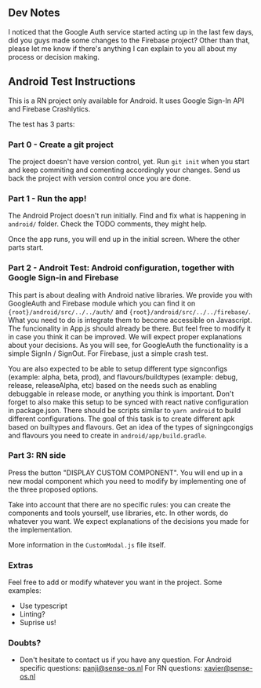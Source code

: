 
## Dev Notes

I noticed that the Google Auth service started acting up in the last few days, did you guys made some changes to the Firebase project?
Other than that, please let me know if there's anything I can explain to you all about my process or decision making.

## Android Test Instructions

This is a RN project only available for Android. It uses Google Sign-In API and Firebase Crashlytics.

The test has 3 parts:

### Part 0 - Create a git project

The project doesn't have version control, yet. Run `git init` when you start and keep commiting and comenting accordingly your changes. 
Send us back the project with version control once you are done.

### Part 1 - Run the app!

The Android Project doesn't run initially. Find and fix what is happening in `android/` folder. Check the TODO comments, they might help.

Once the app runs, you will end up in the initial screen. Where the other parts start.

### Part 2 - Androit Test: Android configuration, together with Google Sign-in and Firebase

This part is about dealing with Android native libraries. We provide you with GoogleAuth and Firebase module which you can find it on `{root}/android/src/../../auth/` and `{root}/android/src/../../firebase/`.
What you need to do is integrate them to become accessible on Javascript. The funcionality in App.js should already be there. But feel free to modify it in case you think it can be improved. We will expect proper explanations about your decisions.
As you will see, for GoogleAuth the functionality is a simple SignIn / SignOut. For Firebase, just a simple crash test.

You are also expected to be able to setup different type signconfigs (example: alpha, beta, prod), and flavours/buildtypes (example: debug, release, releaseAlpha, etc) based on the needs such as enabling debuggable in release mode, or anything you think is important. Don't forget to also make this setup to be synced with react native configuration in package.json. There should be scripts similar to `yarn android` to build different configurations. The goal of this task is to create different apk based on builtypes and flavours.
Get an idea of the types of signingcongigs and flavours you need to create in `android/app/build.gradle`.


### Part 3: RN side

Press the button "DISPLAY CUSTOM COMPONENT". You will end up in a new modal component which you need to modify by implementing one of the three proposed options. 

Take into account that there are no specific rules: you can create the components and tools yourself, use libraries, etc. In other words, do whatever you want.
We expect explanations of the decisions you made for the implementation. 

More information in the `CustomModal.js` file itself.

### Extras

Feel free to add or modify whatever you want in the project. Some examples:
- Use typescript
- Linting?
- Suprise us!


### Doubts?

- Don't hesitate to contact us if you have any question. For Android specific questions: panji@sense-os.nl For RN questions: xavier@sense-os.nl
